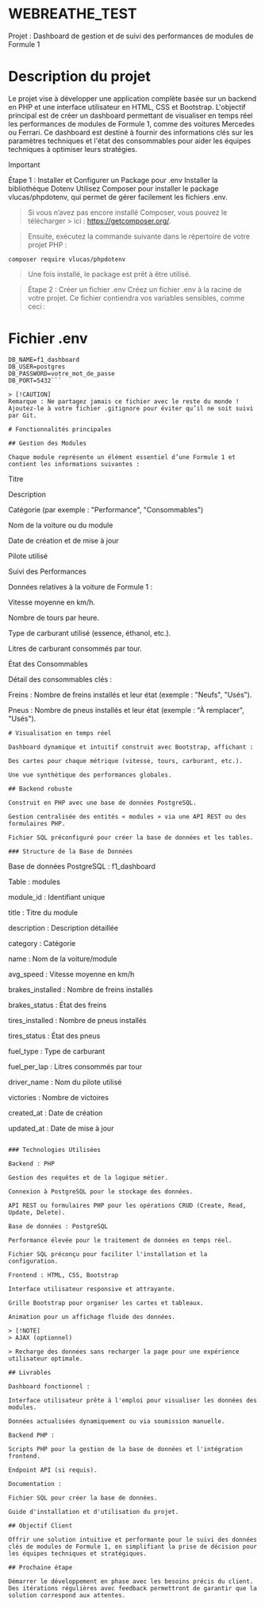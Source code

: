# WEBREATHE_TEST
Projet : Dashboard de gestion et de suivi des performances de modules de Formule 1

# Description du projet

Le projet vise à développer une application complète basée sur un backend en PHP et une interface utilisateur en HTML, CSS et Bootstrap. L'objectif principal est de créer un dashboard permettant de visualiser en temps réel les performances de modules de Formule 1, comme des voitures Mercedes ou Ferrari. Ce dashboard est destiné à fournir des informations clés sur les paramètres techniques et l'état des consommables pour aider les équipes techniques à optimiser leurs stratégies.

> [!IMPORTANT]
> Étape 1 : Installer et Configurer un Package pour .env
> Installer la bibliothèque Dotenv
> Utilisez Composer pour installer le package vlucas/phpdotenv, qui
> permet de gérer facilement les fichiers .env.

> Si vous n’avez pas encore installé Composer, vous pouvez le télécharger > ici : https://getcomposer.org/.

> Ensuite, exécutez la commande suivante dans le répertoire de votre projet PHP :

```composer require vlucas/phpdotenv```
>Une fois installé, le package est prêt à être utilisé.

> Étape 2 : Créer un fichier .env
Créez un fichier .env à la racine de votre projet. Ce fichier contiendra vos variables sensibles, comme ceci :

# Fichier .env

```DB_HOST=localhost
DB_NAME=f1_dashboard
DB_USER=postgres
DB_PASSWORD=votre_mot_de_passe
DB_PORT=5432```

> [!CAUTION]
Remarque : Ne partagez jamais ce fichier avec le reste du monde ! Ajoutez-le à votre fichier .gitignore pour éviter qu’il ne soit suivi par Git.

# Fonctionnalités principales

## Gestion des Modules

Chaque module représente un élément essentiel d’une Formule 1 et contient les informations suivantes :
```
Titre

Description

Catégorie (par exemple : "Performance", "Consommables")

Nom de la voiture ou du module

Date de création et de mise à jour

Pilote utilisé

Suivi des Performances

Données relatives à la voiture de Formule 1 :

Vitesse moyenne en km/h.

Nombre de tours par heure.

Type de carburant utilisé (essence, éthanol, etc.).

Litres de carburant consommés par tour.

État des Consommables

Détail des consommables clés :

Freins : Nombre de freins installés et leur état (exemple : "Neufs", "Usés").

Pneus : Nombre de pneus installés et leur état (exemple : "À remplacer", "Usés").
```
# Visualisation en temps réel

Dashboard dynamique et intuitif construit avec Bootstrap, affichant :

Des cartes pour chaque métrique (vitesse, tours, carburant, etc.).

Une vue synthétique des performances globales.

## Backend robuste

Construit en PHP avec une base de données PostgreSQL.

Gestion centralisée des entités « modules » via une API REST ou des formulaires PHP.

Fichier SQL préconfiguré pour créer la base de données et les tables.

### Structure de la Base de Données

```
Base de données PostgreSQL : f1_dashboard

Table : modules

module_id : Identifiant unique

title : Titre du module

description : Description détaillée

category : Catégorie

name : Nom de la voiture/module

avg_speed : Vitesse moyenne en km/h

brakes_installed : Nombre de freins installés

brakes_status : État des freins

tires_installed : Nombre de pneus installés

tires_status : État des pneus

fuel_type : Type de carburant

fuel_per_lap : Litres consommés par tour

driver_name : Nom du pilote utilisé

victories : Nombre de victoires

created_at : Date de création

updated_at : Date de mise à jour
```

### Technologies Utilisées

Backend : PHP

Gestion des requêtes et de la logique métier.

Connexion à PostgreSQL pour le stockage des données.

API REST ou formulaires PHP pour les opérations CRUD (Create, Read, Update, Delete).

Base de données : PostgreSQL

Performance élevée pour le traitement de données en temps réel.

Fichier SQL préconçu pour faciliter l'installation et la configuration.

Frontend : HTML, CSS, Bootstrap

Interface utilisateur responsive et attrayante.

Grille Bootstrap pour organiser les cartes et tableaux.

Animation pour un affichage fluide des données.

> [!NOTE]
> AJAX (optionnel)

> Recharge des données sans recharger la page pour une expérience utilisateur optimale.

## Livrables

Dashboard fonctionnel :

Interface utilisateur prête à l'emploi pour visualiser les données des modules.

Données actualisées dynamiquement ou via soumission manuelle.

Backend PHP :

Scripts PHP pour la gestion de la base de données et l'intégration frontend.

Endpoint API (si requis).

Documentation :

Fichier SQL pour créer la base de données.

Guide d'installation et d'utilisation du projet.

## Objectif Client

Offrir une solution intuitive et performante pour le suivi des données clés de modules de Formule 1, en simplifiant la prise de décision pour les équipes techniques et stratégiques.

## Prochaine étape

Démarrer le développement en phase avec les besoins précis du client. Des itérations régulières avec feedback permettront de garantir que la solution correspond aux attentes.


